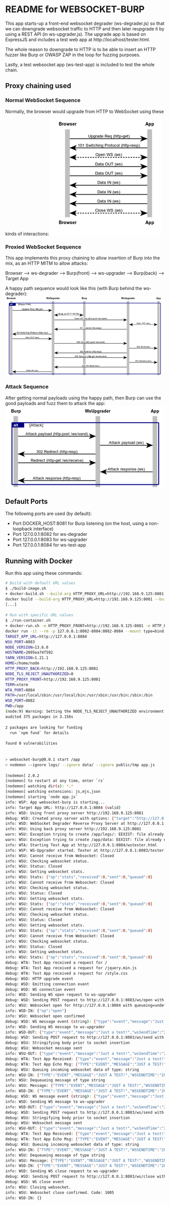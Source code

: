 # README for WEBSOCKET-BURP

This app starts-up a front-end websocket degrader (ws-degrader.js) so that we can downgrade websocket traffic to HTTP and then later reupgrade it by using a REST API (in ws-upgrader.js). The upgrade app is based on ExpressJS and includes a test web app at http://localhost/tester.html.

The whole reason to downgrade to HTTP is to be able to insert an HTTP fuzzer
like Burp or OWASP ZAP in the loop for fuzzing purposes.

Lastly, a test websocket app (ws-test-app) is included to test the whole chain.

## Proxy chaining used

### Normal WebSocket Sequence

Normally, the browser would upgrade from HTTP to WebSocket using these kinds of interactions:
![Normal Websocket Sequence](doc/normal-ws-sequence.png)

### Proxied WebSocket Sequence

This app implements this proxy chaining to allow insertion of Burp into the mix, as an HTTP MITM to allow attacks:

Browser --> ws-degrader --> Burp(front) --> ws-upgrader --> Burp(back) --> Target App

A happy path sequence would look like this (with Burp behind the ws-degrader):
![Websocket Attack Sequence](doc/proxied-ws-seq-happypath.png)

### Attack Sequence

After getting normal payloads using the happy path, then Burp can use the good payloads and fuzz them to attack the app:
![Websocket Attack Sequence](doc/proxied-ws-seq-attack.png)

## Default Ports

The following ports are used (by default):

-   Port DOCKER_HOST:8081 for Burp listening (on the host, using a non-loopback interface)
-   Port 127.0.0.1:8082 for ws-degrader
-   Port 127.0.0.1:8083 for ws-upgrader
-   Port 127.0.0.1:8084 for ws-test-app

## Running with Docker

Run this app using these commands:

```bash
# Build with default URL values
$ ./build-image.sh
+ docker-build.sh --build-arg HTTP_PROXY_URL=http://192.168.9.125:8081 --build-arg TARGET_APP_URL=http://127.0.0.1:8084
docker build --build-arg HTTP_PROXY_URL=http://192.168.9.125:8081 --build-arg TARGET_APP_URL=http://127.0.0.1:8084 -t websocket-burp .
[...]

# Run with specific URL values
$ ./run-container.sh
+ docker-run.sh -e HTTP_PROXY_FRONT=http://192.168.9.125:8081 -e HTTP_PROXY_BACK=http://192.168.9.125:8081 -e NODE_TLS_REJECT_UNAUTHORIZED=0 -e TARGET_APP_URL=http://127.0.0.1:8084
docker run -it --rm -p 127.0.0.1:8082-8084:8082-8084 --mount type=bind,source=/Users/eric_paquet/OneDrive - Nuance/Share/git/websocket-burp,target=/app -e HTTP_PROXY_FRONT=http://192.168.9.125:8081 -e HTTP_PROXY_BACK=http://192.168.9.125:8081 -e NODE_TLS_REJECT_UNAUTHORIZED=0 -e TARGET_APP_URL=http://127.0.0.1:8084 --name websocket-burp websocket-burp
TARGET_APP_URL=http://127.0.0.1:8084
WSU_PORT=8083
NODE_VERSION=13.6.0
HOSTNAME=2095ea74f592
YARN_VERSION=1.21.1
HOME=/home/node
HTTP_PROXY_BACK=http://192.168.9.125:8081
NODE_TLS_REJECT_UNAUTHORIZED=0
HTTP_PROXY_FRONT=http://192.168.9.125:8081
TERM=xterm
WTA_PORT=8084
PATH=/usr/local/sbin:/usr/local/bin:/usr/sbin:/usr/bin:/sbin:/bin
WSD_PORT=8082
PWD=/app
(node:9) Warning: Setting the NODE_TLS_REJECT_UNAUTHORIZED environment variable to '0' makes TLS connections and HTTPS requests insecure by disabling certificate verification.
audited 375 packages in 3.156s

2 packages are looking for funding
  run `npm fund` for details

found 0 vulnerabilities


> websocket-burp@0.0.1 start /app
> nodemon --ignore logs/ --ignore data/ --ignore public/tmp app.js

[nodemon] 2.0.2
[nodemon] to restart at any time, enter `rs`
[nodemon] watching dir(s): *.*
[nodemon] watching extensions: js,mjs,json
[nodemon] starting `node app.js`
info: WSP: App websocket-burp is starting...
info: Target App URL: http://127.0.0.1:8084 (valid)
info: WSD: Using front proxy server http://192.168.9.125:8081
debug: WSD: Created proxy server with options: {"target":"http://127.0.0.1:8084","agent":{"secureProxy":false,"proxy":{"protocol":"http:","slashes":true,"auth":null,"host":"192.168.9.125","port":8081,"hostname":"192.168.9.125","hash":null,"search":null,"query":null,"href":"http://192.168.9.125:8081/"}},"prependPath":true}
info: WSD: WebSocket Degrader Reverse Proxy Server at http://127.0.0.1:8082 fronting the target app at http://127.0.0.1:8084
info: WSU: Using back proxy server http://192.168.9.125:8081
warn: WSU: Exception trying to create /app/logs/: EEXIST: file already exists, mkdir '/app/logs/'
warn: WSU: Exception trying to create /app/data: EEXIST: file already exists, mkdir '/app/data'
info: WTA: Starting Test App at http://127.0.0.1:8084/wstester.html
info: WSP: WS-Upgrader started. Tester at http://127.0.0.1:8083/tester.html
info: WSU: Cannot receive from Websocket: Closed
info: WSU: Checking websocket status.
info: WSU: Status: Closed
info: WSU: Getting websocket stats.
info: WSU: Stats: {"op":"stats","received":0,"sent":0,"queued":0}
info: WSU: Cannot receive from Websocket: Closed
info: WSU: Checking websocket status.
info: WSU: Status: Closed
info: WSU: Getting websocket stats.
info: WSU: Stats: {"op":"stats","received":0,"sent":0,"queued":0}
info: WSU: Cannot receive from Websocket: Closed
info: WSU: Checking websocket status.
info: WSU: Status: Closed
info: WSU: Getting websocket stats.
info: WSU: Stats: {"op":"stats","received":0,"sent":0,"queued":0}
info: WSU: Cannot receive from Websocket: Closed
info: WSU: Checking websocket status.
info: WSU: Status: Closed
info: WSU: Getting websocket stats.
info: WSU: Stats: {"op":"stats","received":0,"sent":0,"queued":0}
debug: WTA: Test App received a request for /
debug: WTA: Test App received a request for /jquery.min.js
debug: WTA: Test App received a request for /style.css
debug: WSD: HTTP upgrade event
debug: WSD: Emitting connection event
debug: WSD: WS connection event
info: WSD: Sending WS open request to ws-upgrader
debug: WSD: Sending POST request to http://127.0.0.1:8083/ws/open with body {"url":"http://127.0.0.1:8084"}
info: WSU: Websocket open for http://127.0.0.1:8084 with queueing=undefined
info: WSD-IN: {"op":"open"}
info: WSU: Websocket open confirmed
debug: WSD: WS message event (string): {"type":"event","message":"Just a test!","wsSendTime":"2020-01-20T20:51:02.899Z"}
info: WSD: Sending WS message to ws-upgrader
info: WSD-OUT: {"type":"event","message":"Just a test!","wsSendTime":"2020-01-20T20:51:02.899Z"}
debug: WSD: Sending POST request to http://127.0.0.1:8083/ws/send with body {"type":"event","message":"Just a test!","wsSendTime":"2020-01-20T20:51:02.899Z"}
debug: WSU: Stringifying body prior to socket insertion
debug: WSU: Websocket message sent
info: WSU-OUT: {"type":"event","message":"Just a test!","wsSendTime":"2020-01-20T20:51:02.899Z"}
debug: WTA: Test App Received: {"type":"event","message":"Just a test!","wsSendTime":"2020-01-20T20:51:02.899Z"}
debug: WTA: Test App Echo Msg: {"TYPE":"EVENT","MESSAGE":"JUST A TEST!","WSSENDTIME":"2020-01-20T20:51:02.899Z"}
debug: WSU: Queuing incoming websocket data of type: string
info: WSU-IN: {"TYPE":"EVENT","MESSAGE":"JUST A TEST!","WSSENDTIME":"2020-01-20T20:51:02.899Z"}
info: WSU: Dequeueing message of type string
info: WSU: Message: {"TYPE":"EVENT","MESSAGE":"JUST A TEST!","WSSENDTIME":"2020-01-20T20:51:02.899Z"}
info: WSD-IN: {"TYPE":"EVENT","MESSAGE":"JUST A TEST!","WSSENDTIME":"2020-01-20T20:51:02.899Z"}
debug: WSD: WS message event (string): {"type":"event","message":"Just a test!","wsSendTime":"2020-01-20T20:51:08.159Z"}
info: WSD: Sending WS message to ws-upgrader
info: WSD-OUT: {"type":"event","message":"Just a test!","wsSendTime":"2020-01-20T20:51:08.159Z"}
debug: WSD: Sending POST request to http://127.0.0.1:8083/ws/send with body {"type":"event","message":"Just a test!","wsSendTime":"2020-01-20T20:51:08.159Z"}
debug: WSU: Stringifying body prior to socket insertion
debug: WSU: Websocket message sent
info: WSU-OUT: {"type":"event","message":"Just a test!","wsSendTime":"2020-01-20T20:51:08.159Z"}
debug: WTA: Test App Received: {"type":"event","message":"Just a test!","wsSendTime":"2020-01-20T20:51:08.159Z"}
debug: WTA: Test App Echo Msg: {"TYPE":"EVENT","MESSAGE":"JUST A TEST!","WSSENDTIME":"2020-01-20T20:51:08.159Z"}
debug: WSU: Queuing incoming websocket data of type: string
info: WSU-IN: {"TYPE":"EVENT","MESSAGE":"JUST A TEST!","WSSENDTIME":"2020-01-20T20:51:08.159Z"}
info: WSU: Dequeueing message of type string
info: WSU: Message: {"TYPE":"EVENT","MESSAGE":"JUST A TEST!","WSSENDTIME":"2020-01-20T20:51:08.159Z"}
info: WSD-IN: {"TYPE":"EVENT","MESSAGE":"JUST A TEST!","WSSENDTIME":"2020-01-20T20:51:08.159Z"}
info: WSD: Sending WS close request to ws-upgrader
debug: WSD: Sending POST request to http://127.0.0.1:8083/ws/close with body {}
debug: WSD: WS close event
info: WSU: Closing websocket.
info: WSU: Websocket close confirmed. Code: 1005
info: WSD-IN: {}
```
